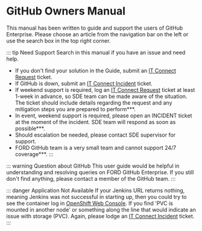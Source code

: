 # GitHub Owners Manual

This manual has been written to guide and support the users of GitHub Enterprise. Please choose an article from the navigation bar on the left or use the search box in the top right corner.


::: tip Need Support
Search in this manual if you have an issue and need help.
- If you don't find your solution in the Guide, submit an [IT Connect Request](./ch04/6-how-to-submit-github-request.md) ticket.
- If GitHub is down, submit an [IT Connect Incident](/ch08/10-it-connect-incident-ticket-sde.html) ticket.
- If weekend support is required, log an [IT Connect Request](./ch04/6-how-to-submit-github-request.md) ticket at least 1-week in advance, so SDE team can be made aware of the situation.  The ticket should include details regarding the request and any mitigation steps you are prepared to perform***.
- In event, weekend support is required, please open an INCIDENT ticket at the moment of the incident.   SDE team will respond as soon as possible***.
- Should escalation be needed, please contact SDE supervisor for support.
- FORD GitHub team is a very small team and cannot support 24/7 coverage***.
:::


::: warning Question about GitHub
This user guide would be helpful in understanding and resolving queries on FORD GitHub Enterprise. If you still don't find anything, please contact a member of the GitHub team.
:::

::: danger Application Not Available
If your Jenkins URL returns nothing, meaning Jenkins was not successful in starting up, then you could try to see the container log in [OpenShift Web Console](/ch04/7-deploy-to-openshift.html#openshift-console.html). If you find 'PVC is mounted in another node' or something along the line that would indicate an issue with storage (PVC). Again, please lodge an [IT Connect Incident](/ch08/7-it-connect-incident.html) ticket. 
:::

